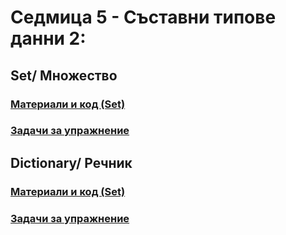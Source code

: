 # Седмица 5 - Съставни типове данни 2:
## Set/ Множество
### [Материали и код (Set)](https://github.com/Kaisiq/UP-Students/blob/main/week5/sets.md)
### [Задачи за упражнение](https://github.com/Kaisiq/UP-Students/blob/main/week5/set_tasks.md)<br>


## Dictionary/ Речник
### [Материали и код (Set)](https://github.com/Kaisiq/UP-Students/blob/main/week5/dictionaries.md)
### [Задачи за упражнение](https://github.com/Kaisiq/UP-Students/blob/main/week5/dictionary_tasks.md)<br>
